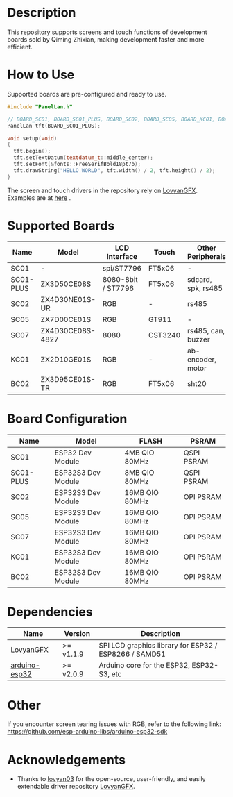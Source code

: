 # Description

This repository supports screens and touch functions of development boards sold by Qiming Zhixian, making development faster and more efficient.

# How to Use

Supported boards are pre-configured and ready to use.

```c++
#include "PanelLan.h"

// BOARD_SC01, BOARD_SC01_PLUS, BOARD_SC02, BOARD_SC05, BOARD_KC01, BOARD_BC02
PanelLan tft(BOARD_SC01_PLUS);

void setup(void)
{
  tft.begin();
  tft.setTextDatum(textdatum_t::middle_center);
  tft.setFont(&fonts::FreeSerifBold18pt7b);
  tft.drawString("HELLO WORLD", tft.width() / 2, tft.height() / 2);
}
```

The screen and touch drivers in the repository rely on [LovyanGFX](https://github.com/lovyan03/LovyanGFX). Examples are at [here](https://github.com/lovyan03/LovyanGFX/tree/master/examples) .

# Supported Boards

| Name | Model | LCD Interface | Touch | Other Peripherals |
|------|-------|---------------|-------|--------------------|
| SC01 | - | spi/ST7796 | FT5x06 | - |
| SC01-PLUS | ZX3D50CE08S | 8080-8bit / ST7796 | FT5x06 | sdcard, spk, rs485 |
| SC02 | ZX4D30NE01S-UR | RGB | - | rs485 |
| SC05 | ZX7D00CE01S | RGB | GT911 | - |
| SC07 | ZX4D30CE08S-4827 | 8080 | CST3240 | rs485, can, buzzer|
| KC01 | ZX2D10GE01S | RGB | - | ab-encoder, motor |
| BC02 | ZX3D95CE01S-TR | RGB | FT5x06 | sht20 |

# Board Configuration

| Name | Model | FLASH | PSRAM |
|------|-------|-------|-------|
| SC01 | ESP32 Dev Module | 4MB QIO 80MHz | QSPI PSRAM |
| SC01-PLUS | ESP32S3 Dev Module | 8MB QIO 80MHz | QSPI PSRAM |
| SC02 | ESP32S3 Dev Module | 16MB QIO 80MHz | OPI PSRAM |
| SC05 | ESP32S3 Dev Module | 16MB QIO 80MHz | OPI PSRAM |
| SC07 | ESP32S3 Dev Module | 16MB QIO 80MHz | OPI PSRAM |
| KC01 | ESP32S3 Dev Module | 16MB QIO 80MHz | OPI PSRAM |
| BC02 | ESP32S3 Dev Module | 16MB QIO 80MHz | OPI PSRAM |

# Dependencies

| Name | Version | Description |
|------|---------|-------------|
| [LovyanGFX](https://github.com/lovyan03/LovyanGFX) | >= v1.1.9 | SPI LCD graphics library for ESP32 / ESP8266 / SAMD51 |
| [arduino-esp32](https://github.com/espressif/arduino-esp32) | >= v2.0.9 | Arduino core for the ESP32, ESP32-S3, etc |

# Other
If you encounter screen tearing issues with RGB, refer to the following link:
https://github.com/esp-arduino-libs/arduino-esp32-sdk


# Acknowledgements

- Thanks to [lovyan03](https://github.com/lovyan03) for the open-source, user-friendly, and easily extendable driver repository [LovyanGFX](https://github.com/lovyan03/LovyanGFX).
